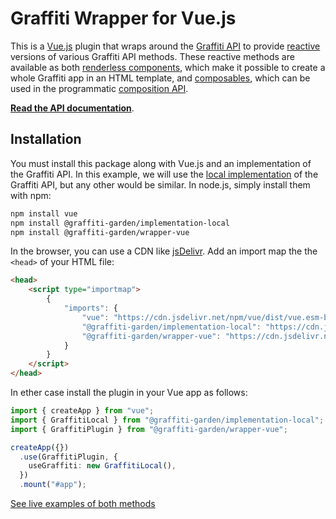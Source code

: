 # Graffiti Wrapper for Vue.js

This is a [Vue.js](https://vuejs.org/) plugin that wraps around
the [Graffiti API](https://api.graffiti.garden/classes/Graffiti.html)
to provide [reactive](https://en.wikipedia.org/wiki/Reactive_programming) versions
of various Graffiti API methods.
These reactive methods are available as both
[renderless components](https://vuejs.org/guide/components/slots#renderless-components),
which make it possible to create a whole Graffiti app in an HTML template,
and [composables](https://vuejs.org/guide/reusability/composables.html),
which can be used in the programmatic [composition API](https://vuejs.org/guide/extras/composition-api-faq.html).

[**Read the API documentation**](https://vue.graffiti.garden/variables/GraffitiPlugin.html).

## Installation

You must install this package along with Vue.js and an implementation of the Graffiti API.
In this example, we will use the [local implementation](https://github.com/graffiti-garden/implementation-local)
of the Graffiti API, but any other would be similar.
In node.js, simply install them with npm:

```bash
npm install vue
npm install @graffiti-garden/implementation-local
npm install @graffiti-garden/wrapper-vue
```

In the browser, you can use a CDN like
[jsDelivr](https://www.jsdelivr.com/).
Add an import map the the `<head>` of your HTML file:

```html
<head>
    <script type="importmap">
        {
            "imports": {
                "vue": "https://cdn.jsdelivr.net/npm/vue/dist/vue.esm-browser.js",
                "@graffiti-garden/implementation-local": "https://cdn.jsdelivr.net/npm/@graffiti-garden/implementation-local/dist/browser/index.js",
                "@graffiti-garden/wrapper-vue": "https://cdn.jsdelivr.net/npm/@graffiti-garden/wrapper-vue/dist/browser/plugin.mjs"
            }
        }
    </script>
</head>
```

In ether case install the plugin in your Vue app as follows:

```typescript
import { createApp } from "vue";
import { GraffitiLocal } from "@graffiti-garden/implementation-local";
import { GraffitiPlugin } from "@graffiti-garden/wrapper-vue";

createApp({})
  .use(GraffitiPlugin, {
    useGraffiti: new GraffitiLocal(),
  })
  .mount("#app");
```

[See live examples of both methods](https://vue.graffiti.garden/examples/)
